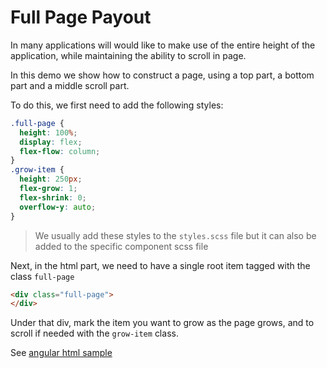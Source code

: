# Full Page Payout
In many applications will would like to make use of the entire height of the application, while maintaining the ability to scroll in page.

In this demo we show how to construct a page, using a top part, a bottom part and a middle scroll part.

To do this, we first need to add the following styles:
```scss
.full-page {
  height: 100%;
  display: flex;
  flex-flow: column;
}
.grow-item {
  height: 250px;
  flex-grow: 1;
  flex-shrink: 0;
  overflow-y: auto;
}
```

> We usually add these styles to the `styles.scss` file but it can also be added to the specific component scss file

Next, in the html part, we need to have a single root item tagged with the class `full-page`

```html
<div class="full-page">
</div>
```

Under that div, mark the item you want to grow as the page grows, and to scroll if needed with the `grow-item` class.

See [angular html sample](./full-page-layout.component.html)
